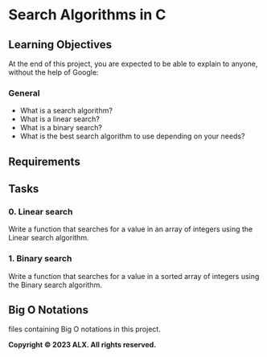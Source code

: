 # Search Algorithms in C

## Learning Objectives

At the end of this project, you are expected to be able to explain to anyone, without the help of Google:

### General

- What is a search algorithm?
- What is a linear search?
- What is a binary search?
- What is the best search algorithm to use depending on your needs?

## Requirements


## Tasks

### 0. Linear search

Write a function that searches for a value in an array of integers using the Linear search algorithm.

### 1. Binary search

Write a function that searches for a value in a sorted array of integers using the Binary search algorithm.

## Big O Notations

files containing Big O notations in this project.

**Copyright © 2023 ALX. All rights reserved.**